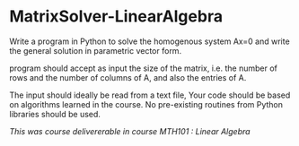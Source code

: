 # MatrixSolver-LinearAlgebra
Write a program in Python to solve the homogenous system Ax=0 and write the general solution in parametric vector form.

program should accept as input the size of the matrix, i.e. the number of rows and the number of columns of A, and also the entries of A.

The input should ideally be read from a text file,
Your code should be based on algorithms learned in the course. No pre-existing routines from Python libraries should be used.


_This was course delivererable in course MTH101 : Linear Algebra_
